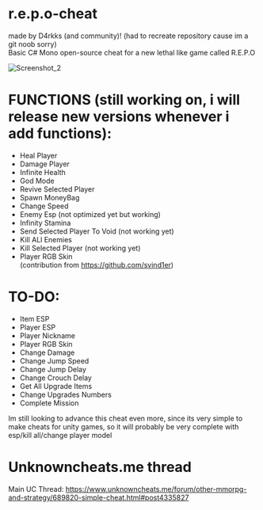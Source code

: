 # r.e.p.o-cheat
made by D4rkks (and community)! (had to recreate repository cause im a git noob sorry)<br />
Basic C# Mono open-source cheat for a new lethal like game called R.E.P.O

![Screenshot_2](https://github.com/user-attachments/assets/6fc37b75-8378-469e-be72-b5a3ee4b8709)

# **FUNCTIONS (still working on, i will release new versions whenever i add functions):**
- Heal Player<br />
- Damage Player<br />
- Infinite Health<br />
- God Mode<br />
- Revive Selected Player<br />
- Spawn MoneyBag<br />
- Change Speed
- Enemy Esp (not optimized yet but working)
- Infinity Stamina
- Send Selected Player To Void (not working yet)
- Kill ALl Enemies
- Kill Selected Player (not working yet)
- Player RGB Skin<br /> (contribution from https://github.com/svind1er)

# **TO-DO:**

- Item ESP <br />
- Player ESP<br />
- Player Nickname<br />
- Player RGB Skin<br />
- Change Damage<br />
- Change Jump Speed<br />
- Change Jump Delay<br />
- Change Crouch Delay<br />
- Get All Upgrade Items<br />
- Change Upgrades Numbers<br />
- Complete Mission


Im still looking to advance this cheat even more, since its very simple to make cheats for unity games, so it will probably be very complete with esp/kill all/change player model

# Unknowncheats.me thread
Main UC Thread: https://www.unknowncheats.me/forum/other-mmorpg-and-strategy/689820-simple-cheat.html#post4335827

